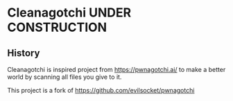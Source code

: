 # Cleanagotchi UNDER CONSTRUCTION

## History

Cleanagotchi is inspired project from https://pwnagotchi.ai/ to make a better world by scanning all files you give to it.


This project is a fork of https://github.com/evilsocket/pwnagotchi
